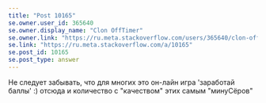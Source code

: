 ```yaml
---
title: "Post 10165"
se.owner.user_id: 365640
se.owner.display_name: "Clon OffTimer"
se.owner.link: "https://ru.meta.stackoverflow.com/users/365640/clon-offtimer"
se.link: "https://ru.meta.stackoverflow.com/a/10165"
se.post_id: 10165
se.post_type: answer
---
```

<p>Не следует забывать, что для многих это он-лайн игра 'заработай баллы' :) отсюда и количество с "качеством" этих самым "минуСёров" </p>
